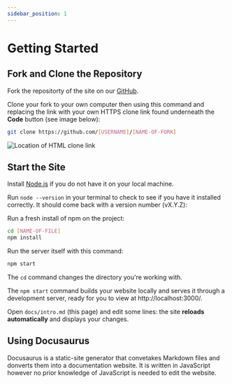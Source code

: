 ```yaml
---
sidebar_position: 1
---
```


# Getting Started

## Fork and Clone the Repository

Fork the repositorty of the site on our [GitHub](https://https://github.com/RedHatOfficial/static-website-template-for-ospo).

Clone your fork to your own computer then using this command and replacing the link with your own HTTPS clone link found underneath the **Code** button (see image below):

```bash
git clone https://github.com/[USERNAME]/[NAME-OF-FORK]
```

![Location of HTML clone link](./images/clone-repo.png)

## Start the Site

Install [Node.js](https://nodejs.org/en) if you do not have it on your local machine.

Run `node --version` in your terminal to check to see if you have it installed correctly. It should come back with a version number (vX.Y.Z):

Run a fresh install of npm on the project:

```bash
cd [NAME-OF-FILE]
npm install
```

Run the server itself with this command:

```bash
npm start
```

The `cd` command changes the directory you're working with.

The `npm start` command builds your website locally and serves it through a development server, ready for you to view at http://localhost:3000/.

Open `docs/intro.md` (this page) and edit some lines: the site **reloads automatically** and displays your changes.

## Using Docusaurus

Docusaurus is a static-site generator that convetakes Markdown files and donverts them into a documentation website. It is written in JavaScript however no prior knowledge of JavaScript is needed to edit the website.
